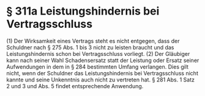 # § 311a Leistungshindernis bei Vertragsschluss
(1) Der Wirksamkeit eines Vertrags steht es nicht entgegen, dass der Schuldner nach § 275 Abs. 1 bis 3 nicht zu leisten braucht und das Leistungshindernis schon bei Vertragsschluss vorliegt.
(2) Der Gläubiger kann nach seiner Wahl Schadensersatz statt der Leistung oder Ersatz seiner Aufwendungen in dem in § 284 bestimmten Umfang verlangen. Dies gilt nicht, wenn der Schuldner das Leistungshindernis bei Vertragsschluss nicht kannte und seine Unkenntnis auch nicht zu vertreten hat. § 281 Abs. 1 Satz 2 und 3 und Abs. 5 findet entsprechende Anwendung.